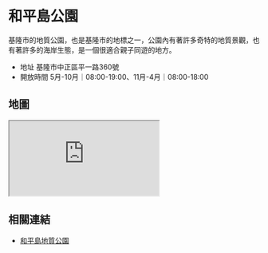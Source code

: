 # 和平島公園

基隆市的地質公園，也是基隆市的地標之一，公園內有著許多奇特的地質景觀，也有著許多的海岸生態，是一個很適合親子同遊的地方。

- 地址 基隆市中正區平一路360號
- 開放時間 5月-10月｜08:00-19:00、11月-4月｜08:00-18:00

## 地圖

<iframe src="https://www.google.com/maps/embed?pb=!1m18!1m12!1m3!1d3611.2290573928613!2d121.76189147538925!3d25.161742433135856!2m3!1f0!2f0!3f0!3m2!1i1024!2i768!4f13.1!3m3!1m2!1s0x345d4ee2add3d0bf%3A0xb2a6e84801d59973!2sHeping%20Island%20Park!5e0!3m2!1sen!2stw!4v1690567065162!5m2!1sen!2stw" allowfullscreen="" loading="lazy" referrerpolicy="no-referrer-when-downgrade"></iframe>

## 相關連結

- [和平島地質公園](https://www.hpigeopark.org/hours-admission)
